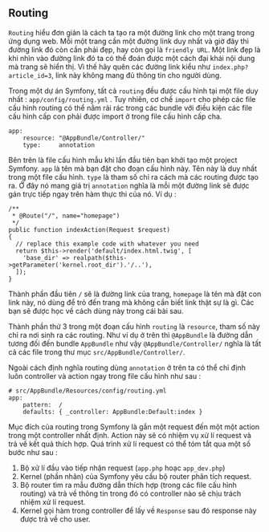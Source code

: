 ## Routing 
`Routing` hiểu đơn giản là cách ta tạo ra một đường link cho một trang trong ứng dụng web. Mỗi một trang cần một 
đường link duy nhất và giờ đây thì đường link đó còn cần phải đẹp, hay còn gọi là `friendly URL`. Một link đẹp là khi nhìn vào đường link đó 
ta có thể đoán được một cách đại khái nội dung mà trang sẽ hiển thị. Vì thế  hãy quên các đường link kiểu như `index.php?article_id=3`, link này 
không mang đủ thông tin cho người dùng.

Trong một dự án Symfony, tất cả `routing` đều được cấu hình tại một file duy nhất : `app/config/routing.yml` . Tuy nhiên, cơ chế  `import` 
cho phép các file cấu hình routing có thể nằm rải rác trong các bundle với điều kiện các file cấu hình cấp con phải được import ở trong 
file cấu hình cấp cha.

```
app:
    resource: "@AppBundle/Controller/"
    type:     annotation
```

Bên trên là file cấu hình mẫu khi lần đầu tiên bạn khởi tạo một project Symfony. `app` là tên mà bạn đặt cho đoạn cấu hình này.
Tên này là duy nhất trong một file cấu hình. `type` là tham số chỉ ra cách mà các routing được tạo ra. Ở đây nó mang giá trị `annotation` 
nghĩa là mỗi một đường link sẽ được gán trực tiếp ngay trên hàm thực thi của nó. Ví dụ :

```
/**
 * @Route("/", name="homepage")
 */
public function indexAction(Request $request)
{
  // replace this example code with whatever you need
  return $this->render('default/index.html.twig', [
    'base_dir' => realpath($this->getParameter('kernel.root_dir').'/..'),
  ]);
}
```

Thành phần đầu tiên `/` sẽ là đường link của trang, `homepage` là tên mà đặt con link này, nó dùng để trỏ đến trang mà không cần biết 
link thật sự là gì. Các bạn sẽ được học về cách dùng này trong cái bài sau.

Thành phần thứ 3 trong một đoạn cấu hình `routing` là `resource`, tham số này chỉ ra nơi sinh ra các routing. Như ví dụ ở trên thì `@AppBundle` 
là đường dẫn tương đối đến bundle `AppBundle` như vậy `@AppBundle/Controller/` nghĩa là tất cả các file trong thư mục `src/AppBundle/Controller/`.

Ngoài cách định nghĩa routing dùng `annotation` ở trên ta có thể chỉ định luôn controller và action ngay trong file cấu hình như sau :

```
# src/AppBundle/Resources/config/routing.yml
app:
    pattern:  /
    defaults: { _controller: AppBundle:Default:index }
```




Mục đích của routing trong Symfony là gắn một request đến một một action trong một controller nhất định. Action này sẽ có nhiệm vụ xử lí request và trả về kết quả thích hợp. Quá trình xử lí request có thể tóm tắt qua một số bước như sau :

1. Bộ xử lí đầu vào tiếp nhận request (`app.php` hoạc `app_dev.php`)
2. Kernel (phần nhân) của Symfony yêu cầu bộ router phân tích request.
3. Bộ router tìm ra mẫu đường dẫn thích hợp (trong các file cấu hình routing) và trả về thông tin trong đó có controller nào sẽ chịu trách nhiệm xử lí request.
4. Kernel gọi hàm trong controller để lấy về  `Response` sau đó response này được trả về cho user.

 

